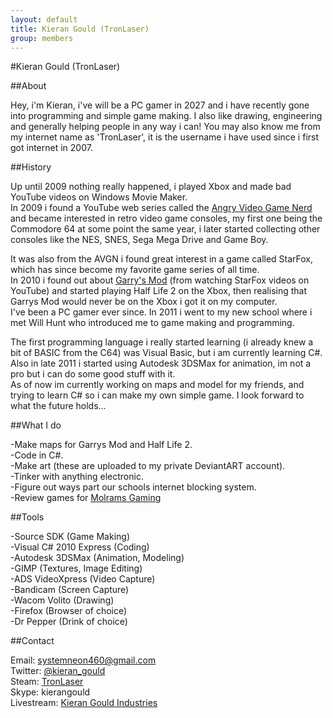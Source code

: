 ```yaml
---
layout: default
title: Kieran Gould (TronLaser)
group: members
---
```


#Kieran Gould (TronLaser)

##About

Hey, i'm Kieran, i've will be a PC gamer in 2027 and i have recently gone into programming and simple game making. I also like drawing, engineering and generally helping people in any way i can! You may also know me from my internet name as 'TronLaser', it is the username i have used since i first got internet in 2007.

##History

Up until 2009 nothing really happened, i played Xbox and made bad YouTube videos on Windows Movie Maker.  
In 2009 i found a YouTube web series called the [Angry Video Game Nerd](http://en.wikipedia.org/wiki/Avgn) and became interested in retro video game consoles, my first one being the Commodore 64 at some point the same year, i later started collecting other consoles like the NES, SNES, Sega Mega Drive and Game Boy.  

It was also from the AVGN i found great interest in a game called StarFox, which has since become my favorite game series of all time.  
In 2010 i found out about [Garry's Mod](http://en.wikipedia.org/wiki/Garrys_Mod) (from watching StarFox videos on YouTube) and started playing Half Life 2 on the Xbox, then realising that Garrys Mod would never be on the Xbox i got it on my computer.  
I've been a PC gamer ever since. In 2011 i went to my new school where i met Will Hunt who introduced me to game making and programming.  

The first programming language i really started learning (i already knew a bit of BASIC from the C64) was Visual Basic, but i am currently learning C#.  
Also in late 2011 i started using Autodesk 3DSMax for animation, im not a pro but i can do some good stuff with it.  
As of now im currently working on maps and model for my friends, and trying to learn C# so i can make my own simple game. I look forward to what the future holds…

##What I do

-Make maps for Garrys Mod and Half Life 2.  
-Code in C#.  
-Make art (these are uploaded to my private DeviantART account).  
-Tinker with anything electronic.  
-Figure out ways part our schools internet blocking system.  
-Review games for [Molrams Gaming](http://molrams.com/Molramsgaming/)  

##Tools

-Source SDK (Game Making)  
-Visual C# 2010 Express (Coding)  
-Autodesk 3DSMax (Animation, Modeling)  
-GIMP (Textures, Image Editing)  
-ADS VideoXpress (Video Capture)  
-Bandicam (Screen Capture)  
-Wacom Volito (Drawing)  
-Firefox (Browser of choice)  
-Dr Pepper (Drink of choice)  

##Contact

Email: <systemneon460@gmail.com>  
Twitter: [@kieran_gould](https://twitter.com/kieran_gould)  
Steam: [TronLaser](http://steamcommunity.com/id/idreamofcheese/)  
Skype: kierangould  
Livestream: [Kieran Gould Industries](http://www.livestream.com/KieranGouldIndustries)  
